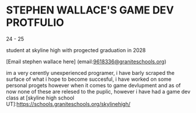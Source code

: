 # STEPHEN WALLACE'S GAME DEV PROTFULIO 

24 - 25

student at skyline high with progected graduation in 2028

[Email stephen wallace here] (email:9618336@graniteschools.org)

im a very cerently unexperienced programer, i have barly scraped the surface of what i hope to become succesful, i have worked on some personal progets however when it comes to game devlupment and as of now none of these are relesed to the puplic, however i have had a game dev class at [skyline high school UT]:https://schools.graniteschools.org/skylinehigh/
